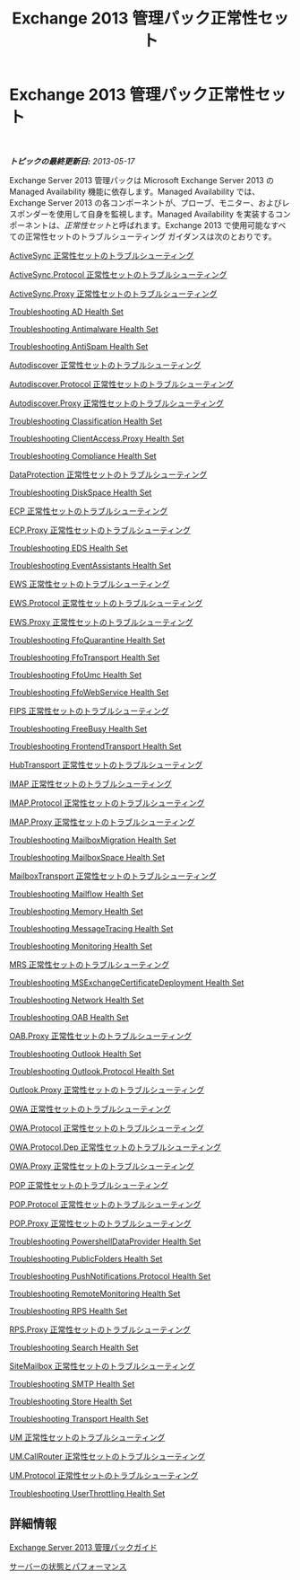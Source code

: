 ﻿---
title: Exchange 2013 管理パック正常性セット
TOCTitle: '@NoTitle'
ms:assetid: 3a12acb0-a6b7-4452-9306-a3d000c94a50
ms:mtpsurl: https://technet.microsoft.com/ja-jp/library/Dn195892(v=EXCHG.150)
ms:contentKeyID: 53181827
ms.date: 10/08/2015
mtps_version: v=EXCHG.150
ms.translationtype: HT
---

# Exchange 2013 管理パック正常性セット

 

_**トピックの最終更新日:** 2013-05-17_

Exchange Server 2013 管理パックは Microsoft Exchange Server 2013 の Managed Availability 機能に依存します。Managed Availability では、Exchange Server 2013 の各コンポーネントが、プローブ、モニター、およびレスポンダーを使用して自身を監視します。Managed Availability を実装するコンポーネントは、*正常性セット*と呼ばれます。Exchange 2013 で使用可能なすべての正常性セットのトラブルシューティング ガイダンスは次のとおりです。

[ActiveSync 正常性セットのトラブルシューティング](troubleshooting-activesync-health-set.md)

[ActiveSync.Protocol 正常性セットのトラブルシューティング](troubleshooting-activesync-protocol-health-set.md)

[ActiveSync.Proxy 正常性セットのトラブルシューティング](troubleshooting-activesync-proxy-health-set.md)

[Troubleshooting AD Health Set](troubleshooting-ad-health-set.md)

[Troubleshooting Antimalware Health Set](troubleshooting-antimalware-health-set.md)

[Troubleshooting AntiSpam Health Set](troubleshooting-antispam-health-set.md)

[Autodiscover 正常性セットのトラブルシューティング](troubleshooting-autodiscover-health-set.md)

[Autodiscover.Protocol 正常性セットのトラブルシューティング](troubleshooting-autodiscover-protocol-health-set.md)

[Autodiscover.Proxy 正常性セットのトラブルシューティング](troubleshooting-autodiscover-proxy-health-set.md)

[Troubleshooting Classification Health Set](troubleshooting-classification-health-set.md)

[Troubleshooting ClientAccess.Proxy Health Set](troubleshooting-clientaccess-proxy-health-set.md)

[Troubleshooting Compliance Health Set](troubleshooting-compliance-health-set.md)

[DataProtection 正常性セットのトラブルシューティング](troubleshooting-dataprotection-health-set.md)

[Troubleshooting DiskSpace Health Set](troubleshooting-diskspace-health-set.md)

[ECP 正常性セットのトラブルシューティング](troubleshooting-ecp-health-set.md)

[ECP.Proxy 正常性セットのトラブルシューティング](troubleshooting-ecp-proxy-health-set.md)

[Troubleshooting EDS Health Set](troubleshooting-eds-health-set.md)

[Troubleshooting EventAssistants Health Set](troubleshooting-eventassistants-health-set.md)

[EWS 正常性セットのトラブルシューティング](troubleshooting-ews-health-set.md)

[EWS.Protocol 正常性セットのトラブルシューティング](troubleshooting-ews-protocol-health-set.md)

[EWS.Proxy 正常性セットのトラブルシューティング](troubleshooting-ews-proxy-health-set.md)

[Troubleshooting FfoQuarantine Health Set](troubleshooting-ffoquarantine-health-set.md)

[Troubleshooting FfoTransport Health Set](troubleshooting-ffotransport-health-set.md)

[Troubleshooting FfoUmc Health Set](troubleshooting-ffoumc-health-set.md)

[Troubleshooting FfoWebService Health Set](troubleshooting-ffowebservice-health-set.md)

[FIPS 正常性セットのトラブルシューティング](troubleshooting-fips-health-set.md)

[Troubleshooting FreeBusy Health Set](troubleshooting-freebusy-health-set.md)

[Troubleshooting FrontendTransport Health Set](troubleshooting-frontendtransport-health-set.md)

[HubTransport 正常性セットのトラブルシューティング](troubleshooting-hubtransport-health-set.md)

[IMAP 正常性セットのトラブルシューティング](troubleshooting-imap-health-set.md)

[IMAP.Protocol 正常性セットのトラブルシューティング](troubleshooting-imap-protocol-health-set.md)

[IMAP.Proxy 正常性セットのトラブルシューティング](troubleshooting-imap-proxy-health-set.md)

[Troubleshooting MailboxMigration Health Set](troubleshooting-mailboxmigration-health-set.md)

[Troubleshooting MailboxSpace Health Set](troubleshooting-mailboxspace-health-set.md)

[MailboxTransport 正常性セットのトラブルシューティング](troubleshooting-mailboxtransport-health-set.md)

[Troubleshooting Mailflow Health Set](troubleshooting-mailflow-health-set.md)

[Troubleshooting Memory Health Set](troubleshooting-memory-health-set.md)

[Troubleshooting MessageTracing Health Set](troubleshooting-messagetracing-health-set.md)

[Troubleshooting Monitoring Health Set](troubleshooting-monitoring-health-set.md)

[MRS 正常性セットのトラブルシューティング](troubleshooting-mrs-health-set.md)

[Troubleshooting MSExchangeCertificateDeployment Health Set](troubleshooting-msexchangecertificatedeployment-health-set.md)

[Troubleshooting Network Health Set](troubleshooting-network-health-set.md)

[Troubleshooting OAB Health Set](troubleshooting-oab-health-set.md)

[OAB.Proxy 正常性セットのトラブルシューティング](troubleshooting-oab-proxy-health-set.md)

[Troubleshooting Outlook Health Set](troubleshooting-outlook-health-set.md)

[Troubleshooting Outlook.Protocol Health Set](troubleshooting-outlook-protocol-health-set.md)

[Outlook.Proxy 正常性セットのトラブルシューティング](troubleshooting-outlook-proxy-health-set.md)

[OWA 正常性セットのトラブルシューティング](troubleshooting-owa-health-set.md)

[OWA.Protocol 正常性セットのトラブルシューティング](troubleshooting-owa-protocol-health-set.md)

[OWA.Protocol.Dep 正常性セットのトラブルシューティング](troubleshooting-owa-protocol-dep-health-set.md)

[OWA.Proxy 正常性セットのトラブルシューティング](troubleshooting-owa-proxy-health-set.md)

[POP 正常性セットのトラブルシューティング](troubleshooting-pop-health-set.md)

[POP.Protocol 正常性セットのトラブルシューティング](troubleshooting-pop-protocol-health-set.md)

[POP.Proxy 正常性セットのトラブルシューティング](troubleshooting-pop-proxy-health-set.md)

[Troubleshooting PowershellDataProvider Health Set](troubleshooting-powershelldataprovider-health-set.md)

[Troubleshooting PublicFolders Health Set](troubleshooting-publicfolders-health-set.md)

[Troubleshooting PushNotifications.Protocol Health Set](troubleshooting-pushnotifications-protocol-health-set.md)

[Troubleshooting RemoteMonitoring Health Set](troubleshooting-remotemonitoring-health-set.md)

[Troubleshooting RPS Health Set](troubleshooting-rps-health-set.md)

[RPS.Proxy 正常性セットのトラブルシューティング](troubleshooting-rps-proxy-health-set.md)

[Troubleshooting Search Health Set](troubleshooting-search-health-set.md)

[SiteMailbox 正常性セットのトラブルシューティング](troubleshooting-sitemailbox-health-set.md)

[Troubleshooting SMTP Health Set](troubleshooting-smtp-health-set.md)

[Troubleshooting Store Health Set](troubleshooting-store-health-set.md)

[Troubleshooting Transport Health Set](troubleshooting-transport-health-set.md)

[UM 正常性セットのトラブルシューティング](troubleshooting-um-health-set.md)

[UM.CallRouter 正常性セットのトラブルシューティング](troubleshooting-um-callrouter-health-set.md)

[UM.Protocol 正常性セットのトラブルシューティング](troubleshooting-um-protocol-health-set.md)

[Troubleshooting UserThrottling Health Set](troubleshooting-userthrottling-health-set.md)

## 詳細情報

[Exchange Server 2013 管理パックガイド](https://technet.microsoft.com/ja-jp/library/ee758046\(v=exchg.150\))

[サーバーの状態とパフォーマンス](https://technet.microsoft.com/ja-jp/library/jj150551\(v=exchg.150\))

